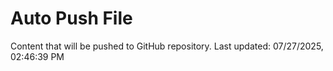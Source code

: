 # Auto Push File

Content that will be pushed to GitHub repository.
Last updated: 07/27/2025, 02:46:39 PM